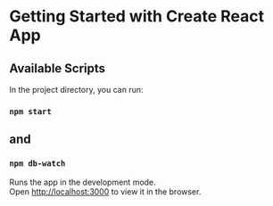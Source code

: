 # Getting Started with Create React App


## Available Scripts

In the project directory, you can run:

### `npm start`

## and

### `npm db-watch`

Runs the app in the development mode.\
Open [http://localhost:3000](http://localhost:3000) to view it in the browser.
